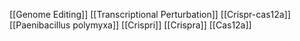[[Genome Editing]]
[[Transcriptional Perturbation]]
[[Crispr-cas12a]]
[[Paenibacillus polymyxa]]
[[Crispri]]
[[Crispra]]
[[Cas12a]]
